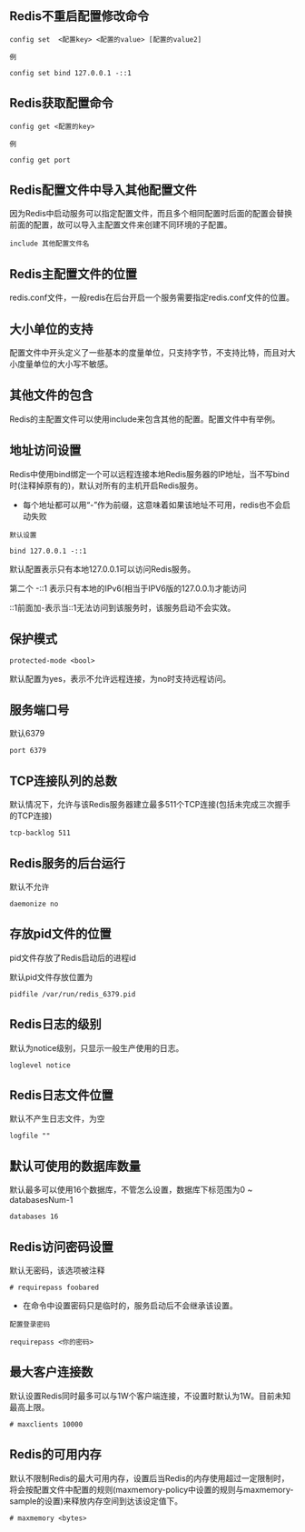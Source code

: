 ## Redis不重启配置修改命令

    config set  <配置key> <配置的value> [配置的value2]
    
`例`

    config set bind 127.0.0.1 -::1

## Redis获取配置命令

    config get <配置的key>
    
`例`

    config get port

## Redis配置文件中导入其他配置文件
因为Redis中启动服务可以指定配置文件，而且多个相同配置时后面的配置会替换前面的配置，故可以导入主配置文件来创建不同环境的子配置。

    include 其他配置文件名

## Redis主配置文件的位置
redis.conf文件，一般redis在后台开启一个服务需要指定redis.conf文件的位置。


## 大小单位的支持
配置文件中开头定义了一些基本的度量单位，只支持字节，不支持比特，而且对大小度量单位的大小写不敏感。

## 其他文件的包含
Redis的主配置文件可以使用include来包含其他的配置。配置文件中有举例。

## 地址访问设置
Redis中使用bind绑定一个可以远程连接本地Redis服务器的IP地址，当不写bind时(注释掉原有的)，默认对所有的主机开启Redis服务。

* 每个地址都可以用“-”作为前缀，这意味着如果该地址不可用，redis也不会启动失败

`默认设置`

    bind 127.0.0.1 -::1
    
默认配置表示只有本地127.0.0.1可以访问Redis服务。

第二个 -::1 表示只有本地的IPv6(相当于IPV6版的127.0.0.1)才能访问

::1前面加-表示当::1无法访问到该服务时，该服务启动不会实效。

## 保护模式

    protected-mode <bool>
    
默认配置为yes，表示不允许远程连接，为no时支持远程访问。

## 服务端口号
默认6379

    port 6379
    
## TCP连接队列的总数
默认情况下，允许与该Redis服务器建立最多511个TCP连接(包括未完成三次握手的TCP连接)

    tcp-backlog 511
    
## Redis服务的后台运行
默认不允许

    daemonize no
    
## 存放pid文件的位置
pid文件存放了Redis启动后的进程id

默认pid文件存放位置为

    pidfile /var/run/redis_6379.pid
    
## Redis日志的级别
默认为notice级别，只显示一般生产使用的日志。

    loglevel notice

## Redis日志文件位置
默认不产生日志文件，为空

    logfile ""
    
## 默认可使用的数据库数量
默认最多可以使用16个数据库，不管怎么设置，数据库下标范围为0 ~ databasesNum-1

    databases 16
    
## Redis访问密码设置
默认无密码，该选项被注释

    # requirepass foobared
    
* 在命令中设置密码只是临时的，服务启动后不会继承该设置。

`配置登录密码`

    requirepass <你的密码>

## 最大客户连接数
默认设置Redis同时最多可以与1W个客户端连接，不设置时默认为1W。目前未知最高上限。

    # maxclients 10000

## Redis的可用内存
默认不限制Redis的最大可用内存，设置后当Redis的内存使用超过一定限制时，将会按配置文件中配置的规则(maxmemory-policy中设置的规则与maxmemory-sample的设置)来释放内存空间到达该设定值下。

    # maxmemory <bytes>
    